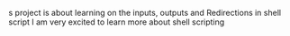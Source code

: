 s project is about learning on the inputs, outputs and Redirections in shell script
I am very excited to learn more about shell scripting
